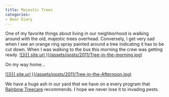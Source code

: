 ```yaml
---
title: Majestic Trees
categories:
- Dear Diary
---
```


One of my favorite things about living in our neighborhood is walking around with the old, majestic trees overhead. Conversely, I get very sad when I see an orange ring spray painted around a tree indicating it has to be cut down. When I was walking to the bus this morning the crew was getting ready.
[![]({{ site.url }}/assets/posts/2011/Tree-in-the-morning.jpg)](http://thingelstad.com/s/majestic-trees/tree-in-the-morning/img)

On my way home...

[![]({{ site.url }}/assets/posts/2011/Tree-in-the-Afternoon.jpg)](http://thingelstad.com/s/majestic-trees/tree-in-the-afternoon/img)

We have a huge ash in our yard that we have on a every program that [Rainbow Treecare](http://www.rainbowtreecare.com/) recommends. I hope we never lose it to invading pests.
